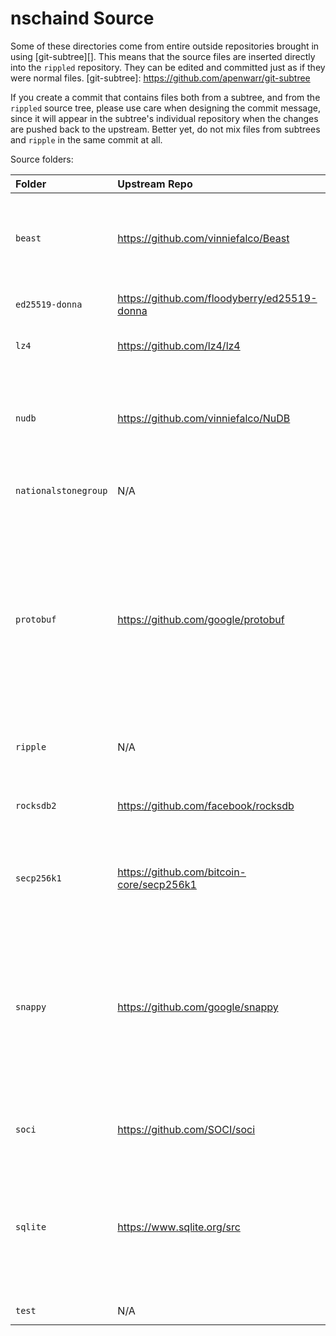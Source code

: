 # nschaind Source

Some of these directories come from entire outside repositories brought in
using [git-subtree][]. This means that the source files are inserted directly
into the `rippled` repository. They can be edited and committed just as if they
were normal files.
[git-subtree]: https://github.com/apenwarr/git-subtree

If you create a commit that contains files both from a subtree, and from the
`rippled` source tree, please use care when designing the commit message, since
it will appear in the subtree's individual repository when the changes are
pushed back to the upstream. Better yet, do not mix files from subtrees and
`ripple` in the same commit at all.

Source folders:

| Folder          | Upstream Repo                                | Description |
|:----------------|:---------------------------------------------|:------------|
| `beast`         | https://github.com/vinniefalco/Beast         | Cross-platform library for WebSocket and HTTP built on [Boost.Asio](https://think-async.com/Asio) |
| `ed25519-donna` | https://github.com/floodyberry/ed25519-donna | [Ed25519](http://ed25519.cr.yp.to/) digital signatures |
| `lz4`           | https://github.com/lz4/lz4                   | LZ4 lossless compression algorithm |
| `nudb`          | https://github.com/vinniefalco/NuDB          | Constant-time insert-only key/value database for SSD drives (Less memory usage than RocksDB.) |
| `nationalstonegroup`      | N/A                                          | Core source code for nschain |
| `protobuf`      | https://github.com/google/protobuf           | Protocol buffer data interchange format. Ripple has changed some names in order to support the unity-style of build (a single .cpp added to the project, instead of linking to a separately built static library). |
| `ripple`        | N/A                                          | **Core source code for `rippled`** |
| `rocksdb2`      | https://github.com/facebook/rocksdb          | Fast key/value database. (Supports rotational disks better than NuDB.) |
| `secp256k1`     | https://github.com/bitcoin-core/secp256k1    | ECDSA digital signatures using the **secp256k1** curve |
| `snappy`        | https://github.com/google/snappy             | "Snappy" lossless compression algorithm. (Technically, the source is in `snappy/snappy`, while `snappy/` also has config options that aren't part of the upstream repository.) |
| `soci`          | https://github.com/SOCI/soci                 | Abstraction layer for database access. |
| `sqlite`        | https://www.sqlite.org/src                   | An embedded database engine that writes to simple files. (Technically not a subtree, just a direct copy of the [SQLite source distribution](http://sqlite.org/download.html).) |
| `test`          | N/A                                          | **Unit tests for `rippled`** |
